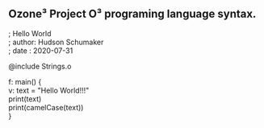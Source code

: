 Ozone³ Project
O³ programing language syntax.
-------------------------------------------------------------------------------------------------------------------------

; Hello World <br />
; author: Hudson Schumaker  <br />
; date  : 2020-07-31  <br />

@include Strings.o  <br />

f: main() {  <br />
  v: text = "Hello World!!!"  <br />
  print(text) <br />
  print(camelCase(text)) <br />
} <br />
